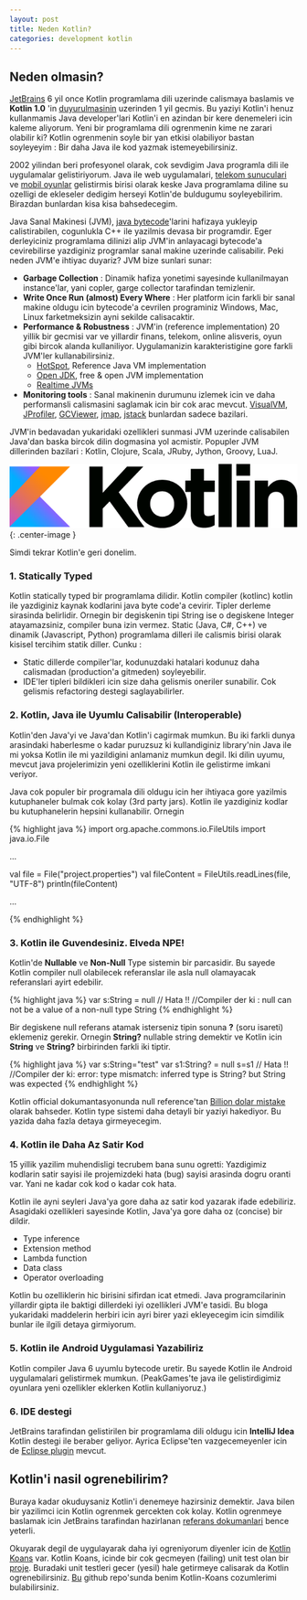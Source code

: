 ```yaml
---
layout: post
title: Neden Kotlin?
categories: development kotlin
---
```


## Neden olmasin?
[JetBrains](http://www.jetbrains.com/) 6 yil once Kotlin programlama dili uzerinde calismaya baslamis ve **Kotlin 1.0** 'in [duyurulmasinin](https://blog.jetbrains.com/kotlin/2016/02/kotlin-1-0-released-pragmatic-language-for-jvm-and-android/) uzerinden 1 yil gecmis. Bu yaziyi Kotlin'i henuz kullanmamis Java developer'lari Kotlin'i en azindan bir kere denemeleri icin kaleme aliyorum. Yeni bir programlama dili ogrenmenin kime ne zarari olabilir ki? Kotlin ogrenmenin soyle bir yan etkisi olabiliyor bastan soyleyeyim : Bir daha Java ile kod yazmak istemeyebilirsiniz.

2002 yilindan beri profesyonel olarak, cok sevdigim Java programla dili ile uygulamalar gelistiriyorum. Java ile web uygulamalari, [telekom sunuculari](https://en.wikipedia.org/wiki/Online_charging_system) ve [mobil oyunlar](http://www.peakgames.net) gelistirmis birisi olarak keske Java programlama diline su ozelligi de ekleseler dedigim herseyi Kotlin'de buldugumu soyleyebilirim. Birazdan bunlardan kisa kisa bahsedecegim. 

Java Sanal Makinesi (JVM), [java bytecode](https://en.wikipedia.org/wiki/Java_bytecode)'larini hafizaya yukleyip calistirabilen, cogunlukla C++ ile yazilmis devasa bir programdir. Eger derleyiciniz programlama dilinizi alip JVM'in anlayacagi bytecode'a cevirebilirse yazdiginiz programlar sanal makine uzerinde calisabilir. Peki neden JVM'e ihtiyac duyariz? JVM bize sunlari sunar:

 * __Garbage Collection__ : Dinamik hafiza yonetimi sayesinde kullanilmayan instance'lar, yani copler, garge collector tarafindan temizlenir. 
 * __Write Once Run (almost) Every Where__ : Her platform icin farkli bir sanal makine oldugu icin bytecode'a cevrilen programiniz Windows, Mac, Linux farketmeksizin ayni sekilde calisacaktir.
 * __Performance & Robustness__ : JVM'in (reference implementation) 20 yillik bir gecmisi var ve yillardir finans, telekom, online alisveris, oyun gibi bircok alanda kullaniliyor. Uygulamanizin karakteristigine gore farkli JVM'ler kullanabilirsiniz. 
    * [HotSpot](https://en.wikipedia.org/wiki/HotSpot), Reference Java VM implementation
    * [Open JDK](https://en.wikipedia.org/wiki/OpenJDK), free & open JVM implementation
    * [Realtime JVMs](https://en.wikipedia.org/wiki/Real_time_Java)
 * __Monitoring tools__ : Sanal makinenin durumunu izlemek icin ve daha performansli calismasini saglamak icin bir cok arac mevcut. [VisualVM](http://visualvm.java.net/), [JProfiler](http://www.ej-technologies.com/products/jprofiler/overview.html), [GCViewer](http://www.tagtraum.com/gcviewer.html), [jmap](http://docs.oracle.com/javase/7/docs/technotes/tools//share/jmap.html), [jstack](http://docs.oracle.com/javase/7/docs/technotes/tools//share/jstack.html) bunlardan sadece bazilari.

 JVM'in bedavadan yukaridaki ozellikleri sunmasi JVM uzerinde calisabilen Java'dan baska bircok dilin dogmasina yol acmistir. Popupler JVM dillerinden bazilari : Kotlin, Clojure, Scala, JRuby, Jython, Groovy, LuaJ.

![kotlin logo](/assets/neden_kotlin/logo_Kotlin.png){: .center-image }

Simdi tekrar Kotlin'e geri donelim. 

### 1. Statically Typed

Kotlin statically typed bir programlama dilidir. Kotlin compiler (kotlinc) kotlin ile yazdiginiz kaynak kodlarini java byte code'a cevirir. Tipler derleme sirasinda belirlidir. Ornegin bir degiskenin tipi String ise o degiskene Integer atayamazsiniz, compiler buna izin vermez. Static (Java, C#, C++) ve dinamik (Javascript, Python) programlama dilleri ile calismis birisi olarak kisisel tercihim statik diller. Cunku :

  * Static dillerde compiler'lar, kodunuzdaki hatalari kodunuz daha calismadan (production'a gitmeden) soyleyebilir.
  * IDE'ler tipleri bildikleri icin size daha gelismis oneriler sunabilir. Cok gelismis refactoring destegi saglayabilirler.

### 2. Kotlin, Java ile Uyumlu Calisabilir (Interoperable)

Kotlin'den Java'yi ve Java'dan Kotlin'i cagirmak mumkun. Bu iki farkli dunya arasindaki haberlesme o kadar puruzsuz ki kullandiginiz library'nin Java ile mi yoksa Kotlin ile mi yazildigini anlamaniz mumkun degil. Iki dilin uyumu, mevcut java projelerimizin yeni ozelliklerini Kotlin ile gelistirme imkani veriyor. 

Java cok populer bir programala dili oldugu icin her ihtiyaca gore yazilmis kutuphaneler bulmak cok kolay (3rd party jars). Kotlin ile yazdiginiz kodlar bu kutuphanelerin hepsini kullanabilir. Ornegin


{% highlight java %}
import org.apache.commons.io.FileUtils
import java.io.File

...

  val file = File("project.properties")
  val fileContent = FileUtils.readLines(file, "UTF-8")
  println(fileContent)

...

{% endhighlight %}

### 3. Kotlin ile Guvendesiniz. Elveda NPE!
Kotlin'de __Nullable__ ve __Non-Null__ Type sistemin bir parcasidir. Bu sayede Kotlin compiler null olabilecek referanslar ile asla null olamayacak referanslari ayirt edebilir.

{% highlight java %}
var s:String = null // Hata !!
//Compiler der ki : null can not be a value of a non-null type String
{% endhighlight %}

Bir degiskene null referans atamak isterseniz tipin sonuna __?__ (soru isareti) eklemeniz gerekir. Ornegin __String?__ nullable string demektir ve Kotlin icin __String__ ve __String?__ birbirinden farkli iki tiptir. 

{% highlight java %}
var s:String="test"
var s1:String? = null
s=s1 // Hata !!
//Compiler der ki: error: type mismatch: inferred type is String? but String was expected
{% endhighlight %}


Kotlin official dokumantasyonunda null reference'tan [Billion dolar mistake](https://en.wikipedia.org/wiki/Tony_Hoare#Apologies_and_retractions) olarak bahseder. Kotlin type sistemi daha detayli bir yaziyi hakediyor. Bu yazida daha fazla detaya girmeyecegim.

### 4. Kotlin ile Daha Az Satir Kod

15 yillik yazilim muhendisligi tecrubem bana sunu ogretti: Yazdigimiz kodlarin satir sayisi ile projemizdeki hata (bug) sayisi arasinda dogru oranti var. Yani ne kadar cok kod o kadar cok hata. 

Kotlin ile ayni seyleri Java'ya gore daha az satir kod yazarak ifade edebiliriz. Asagidaki ozellikleri sayesinde Kotlin, Java'ya gore daha oz (concise) bir dildir.

* Type inference
* Extension method
* Lambda function
* Data class
* Operator overloading

Kotlin bu ozelliklerin hic birisini sifirdan icat etmedi. Java programcilarinin yillardir gipta ile baktigi dillerdeki iyi ozellikleri JVM'e tasidi. Bu bloga yukaridaki maddelerin herbiri icin ayri birer yazi ekleyecegim icin simdilik bunlar ile ilgili detaya girmiyorum.

### 5. Kotlin ile Android Uygulamasi Yazabiliriz

Kotlin compiler Java 6 uyumlu bytecode uretir. Bu sayede Kotlin ile Android uygulamalari gelistirmek mumkun. (PeakGames'te java ile gelistirdigimiz oyunlara yeni ozellikler eklerken Kotlin kullaniyoruz.)

### 6. IDE destegi

JetBrains tarafindan gelistirilen bir programlama dili oldugu icin __IntelliJ Idea__ Kotlin destegi ile beraber geliyor. Ayrica Eclipse'ten vazgecemeyenler icin de [Eclipse plugin](https://marketplace.eclipse.org/content/kotlin-plugin-eclipse) mevcut. 

##  Kotlin'i nasil ogrenebilirim?
Buraya kadar okuduysaniz Kotlin'i denemeye hazirsiniz demektir. Java bilen bir yazilimci icin Kotlin ogrenmek gercekten cok kolay.
Kotlin ogrenmeye baslamak icin JetBrains tarafindan hazirlanan [referans dokumanlari](https://kotlinlang.org/docs/reference/) bence yeterli. 

Okuyarak degil de uygulayarak daha iyi ogreniyorum diyenler icin de [Kotlin Koans](https://kotlinlang.org/docs/tutorials/koans.html) var. 
Kotlin Koans, icinde bir cok gecmeyen (failing) unit test olan bir [proje](https://github.com/Kotlin/kotlin-koans). Buradaki unit testleri gecer (yesil) hale getirmeye calisarak da Kotlin ogrenebilirsiniz. [Bu](https://github.com/ilkinulas/kotlin-koans) github repo'sunda benim Kotlin-Koans cozumlerimi bulabilirsiniz.
